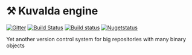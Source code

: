 # ⚒ Kuvalda engine

[![Gitter](https://badges.gitter.im/kvd-vcs/community.svg)](https://gitter.im/kvd-vcs/community?utm_source=badge&utm_medium=badge&utm_campaign=pr-badge) [![Build Status](https://dev.azure.com/k0dep/kuvalda/_apis/build/status/kvd-vcs.kuvalda.core?branchName=master)](https://dev.azure.com/k0dep/kuvalda/_build/latest?definitionId=8&branchName=master) [![Build status](https://ci.appveyor.com/api/projects/status/fam9bqnhkluiglen/branch/master?svg=true)](https://ci.appveyor.com/project/k0dep/kuvalda-core/branch/master) [![Nugetstatus](https://buildstats.info/nuget/Kuvalda.Core?includePreReleases=true)](https://www.nuget.org/packages/Kuvalda.Core)

 Yet another version control system for big repositories with many binary objects
  
